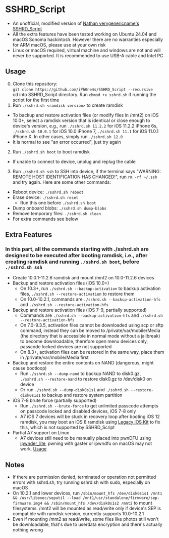 # SSHRD_Script
- An unofficial, modified version of [Nathan verygenericname's SSHRD_Script](https://github.com/verygenericname/SSHRD_Script)
- All the extra features have been tested working on Ubuntu 24.04 and macOS Sonoma hackintosh. However there are no warranties especially for ARM macOS, please use at your own risk
- Linux or macOS required, virtual machine and windows are not and will never be supported. It is recommended to use USB-A cable and Intel PC
## Usage
0. Clone this repository:   
`git clone https://github.com/iPh0ne4s/SSHRD_Script --recursive`   
cd into SSHRD_Script directory. Run `chmod +x sshrd.sh` if running the script for the first time
1. Run `./sshrd.sh <ramdisk version>` to create ramdisk
  - To backup and restore activation files (or modify files in /mnt2) on iOS 10.0+, select a ramdisk version that is identical or close enough to device's version, e.g., run `./sshrd.sh 11.2.2` for iOS 11.2.2 iPhone 6s, `./sshrd.sh 10.0.1` for iOS 10.0 iPhone 7, `./sshrd.sh 11.1` for iOS 11.0.1 iPhone X. In other cases, simply run `./sshrd.sh 12.0`
  - It is normal to see "an error occurred", just try again
2. Run `./sshrd.sh boot` to boot ramdisk
  - If unable to connect to device, unplug and replug the cable
3. Run `./sshrd.sh ssh` to SSH into device, if the terminal says "WARNING: REMOTE HOST IDENTIFICATION HAS CHANGED!", run `rm -rf ~/.ssh` and try again. Here are some other commands:
  - Reboot device: `./sshrd.sh reboot`
  - Erase device: `./sshrd.sh reset`
    - Run this one before `./sshrd.sh boot`
  - Dump onboard blobs: `./sshrd.sh dump-blobs`
  - Remove temporary files: `./sshrd.sh clean`
  - For extra commands see below
## Extra Features
### In this part, all the commands starting with ./sshrd.sh are designed to be executed after booting ramdisk, i.e., after creating ramdisk and running `./sshrd.sh boot`, before `./sshrd.sh ssh`
- Create 10.0.1-11.2.6 ramdisk and mount /mnt2 on 10.0-11.2.6 devices
- Backup and restore activation files (iOS 10.0+)
  - On 10.3+, run `./sshrd.sh --backup-activation` to backup activation files, `./sshrd.sh --restore-activation` to restore them
  - On 10.0-10.2.1, commands are `./sshrd.sh --backup-activation-hfs` and `./sshrd.sh --restore-activation-hfs`
- Backup and restore activation files (iOS 7-9, partially supported)
  - Commands are `./sshrd.sh --backup-activation-hfs` and `./sshrd.sh --restore-activation-hfs`
  - On 7.0-9.3.5, activation files cannot be downloaded using scp or sftp command, instead they can be moved to /private/var/mobile/Media (the directory that is accessible in normal mode without a jailbreak) to become downloadable, therefore open menu devices only, passcode locked devices are not supported
  - On 8.3+, activation files can be restored in the same way, place them in /private/var/mobile/Media first
- Backup and restore the entire contents on NAND (dangerous, might cause bootloop)
  - Run `./sshrd.sh --dump-nand` to backup NAND to disk0.gz, `./sshrd.sh --restore-nand` to restore disk0.gz to /dev/disk0 on device
  - Or run `./sshrd.sh --dump-disk0s1s1` and `./sshrd.sh --restore-disk0s1s1` to backup and restore system partition
- iOS 7-8 brute force (partially supported)
  - Run `./sshrd.sh --brute-force` to get unlimited passcode attempts on passcode locked and disabled devices, iOS 7-8 only
  - A7 iOS 7 devices will be stuck in recovery loop after booting iOS 12 ramdisk, you may boot an iOS 8 ramdisk using [Legacy iOS Kit](https://github.com/LukeZGD/Legacy-iOS-Kit) to fix this, which is not supported by SSHRD_Script
- Partial A7 support on Linux
  - A7 devices still need to be manually placed into pwnDFU using [ipwnder_lite](https://github.com/LukeZGD/ipwnder_lite), pwning with gaster or ipwndfu on macOS may not work. [Usage](https://github.com/LukeZGD/Legacy-iOS-Kit/wiki/Pwning-Using-Another-iOS-Device)
## Notes
- If there are permission denied, terminated or operation not permitted errors with sshrd.sh, try running sshrd.sh with sudo, especially on macOS
- On 10.2.1 and lower devices, run `/sbin/mount_hfs /dev/disk0s1s1 /mnt1 && /usr/libexec/seputil --load /mnt1/usr/standalone/firmware/sep-firmware.img4 && /sbin/mount_hfs /dev/disk0s1s2 /mnt2` to mount filesystems. /mnt2 will be mounted as read/write only if device's SEP is compatible with ramdisk version, currently supports 10.0-10.2.1
- Even if mounting /mnt2 as read/write, some files like photos still won't be downloadable, that's due to userdata encryption and there's actually nothing wrong
